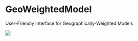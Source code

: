 

# GeoWeightedModel
User-Friendly Interface for Geographically-Weighted Models

<!-- README.md is generated from README.Rmd. Please edit that file -->

![](https://cranlogs.r-pkg.org/badges/grand-total/GeoWeightedModel)
<!-- badges: start -->
<!-- badges: end -->
